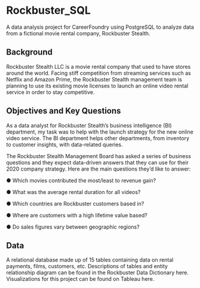 # Rockbuster_SQL

A data analysis project for CareerFoundry using PostgreSQL to analyze data from a fictional movie rental company, Rockbuster Stealth. 

## Background 
Rockbuster Stealth LLC is a movie rental company that used to have stores around the
world. Facing stiff competition from streaming services such as Netflix and Amazon Prime, the Rockbuster Stealth management team is planning to use its existing movie licenses to launch an online video rental service in order to stay competitive.

## Objectives and Key Questions

As a data analyst for Rockbuster Stealth’s business intelligence (BI)
department, my task was to help with the launch strategy for the new online video service. The BI department helps other departments, from inventory to customer insights, with data-related queries. 

The Rockbuster Stealth Management Board has asked a series of business questions and
they expect data-driven answers that they can use for their 2020 company strategy. Here are
the main questions they’d like to answer:

  ● Which movies contributed the most/least to revenue gain?

  ● What was the average rental duration for all videos?

  ● Which countries are Rockbuster customers based in?

  ● Where are customers with a high lifetime value based?

  ● Do sales figures vary between geographic regions?

## Data 

A relational database made up of 15 tables containing data on rental payments, films, customers, etc. Descriptions of tables and entity relationship diagram can be found in the Rockbuster Data Dictionary here. Visualizations for this project can be found on Tableau here. 

